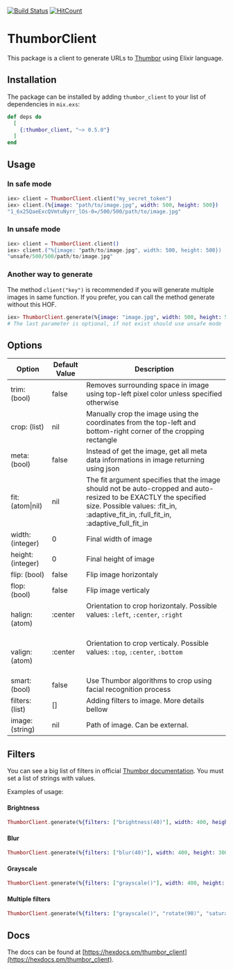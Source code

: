 [![Build Status](https://travis-ci.org/tacnoman/thumbor-client-ex.svg?branch=master)](https://travis-ci.org/tacnoman/thumbor-client-ex) [![HitCount](http://hits.dwyl.io/tacnoman/thumbor-client-ex.svg)](http://hits.dwyl.io/globocom/thumbor-client-ex)

# ThumborClient

This package is a client to generate URLs to [Thumbor](https://github.com/thumbor/thumbor) using Elixir language.

## Installation

The package can be installed by adding `thumbor_client` to your list of dependencies in `mix.exs`:

```elixir
def deps do
  [
    {:thumbor_client, "~> 0.5.0"}
  ]
end
```

## Usage

### In safe mode

```elixir
iex> client = ThumborClient.client("my_secret_token")
iex> client.(%{image: "path/to/image.jpg", width: 500, height: 500})
"1_6x25QaeExcQVmtuNyrr_lOs-0=/500/500/path/to/image.jpg"
```

### In unsafe mode

```elixir
iex> client = ThumborClient.client()
iex> client.("%{image: "path/to/image.jpg", width: 500, height: 500})
"unsafe/500/500/path/to/image.jpg"
```

### Another way to generate

The method `client("key")` is recommended if you will generate multiple images in same function.
If you prefer, you can call the method generate without this HOF.

```elixir
iex> ThumborClient.generate(%{image: "image.jpg", width: 500, height: 500}, "my_secret_token")
# The last parameter is optional, if not exist should use unsafe mode
```

## Options

|      Option       | Default Value |                                                                                               Description                                                                                               |
|-------------------|---------------|---------------------------------------------------------------------------------------------------------------------------------------------------------------------------------------------------------|
| trim: (bool)      | false         | Removes surrounding space in image using top-left pixel color unless specified otherwise                                                                                                                |
| crop: (list)      | nil           | Manually crop the image using the coordinates from the top-left and bottom-right corner of the cropping rectangle                                                                                       |
| meta: (bool)      | false         | Instead of get the image, get all meta data informations in image returning using json                                                                                                                  |
| fit: (atom\|nil)  | nil           | The fit argument specifies that the image should not be auto-cropped and auto-resized to be EXACTLY the specified size. Possible values: :fit_in, :adaptive_fit_in, :full_fit_in, :adaptive_full_fit_in |
| width: (integer)  | 0             | Final width of image                                                                                                                                                                                    |
| height: (integer) | 0             | Final height of image                                                                                                                                                                                   |
| flip: (bool)      | false         | Flip image horizontaly                                                                                                                                                                                  |
| flop: (bool)      | false         | Flip image verticaly                                                                                                                                                                                    |
| halign: (atom)    | :center       | Orientation to crop horizontaly. Possible values: `:left`, `:center`, `:right`                                                                                                                          |
| valign: (atom)    | :center       | Orientation to crop verticaly. Possible values: `:top`, `:center`, `:bottom`                                                                                                                            |
| smart: (bool)     | false         | Use Thumbor algorithms to crop using facial recognition process                                                                                                                                         |
| filters: (list)   | []            | Adding filters to image. More details bellow                                                                                                                                                            |
| image: (string)   | nil           | Path of image. Can be external.                                                                                                                                                                         |

## Filters

You can see a big list of filters in official [Thumbor documentation](https://github.com/thumbor/thumbor/wiki/Filters). You must set a list of strings with values.

Examples of usage:

#### Brightness

```elixir
ThumborClient.generate(%{filters: ["brightness(40)"], width: 400, height: 300, path: "/path/image.jpg"})
```
#### Blur

```elixir
ThumborClient.generate(%{filters: ["blur(40)"], width: 400, height: 300, path: "/path/image.jpg"})
```

#### Grayscale

```elixir
ThumborClient.generate(%{filters: ["grayscale()"], width: 400, height: 300, path: "/path/image.jpg"})
```

#### Multiple filters

```elixir
ThumborClient.generate(%{filters: ["grayscale()", "rotate(90)", "saturate(20)"], width: 400, height: 300, path: "/path/image.jpg"})
```

## Docs

The docs can be found at [https://hexdocs.pm/thumbor_client](https://hexdocs.pm/thumbor_client).

